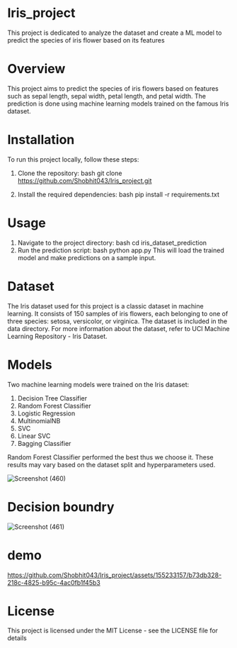 # Iris_project
This project is dedicated to analyze the dataset and create a ML model to predict the species of iris flower based on its features

# Overview
This project aims to predict the species of iris flowers based on features such as sepal length, sepal
width, petal length, and petal width. The prediction is done using machine learning models trained on
the famous Iris dataset.

# Installation
To run this project locally, follow these steps:
1. Clone the repository:
bash
git clone https://github.com/Shobhit043/Iris_project.git

3. Install the required dependencies:
bash
pip install -r requirements.txt

# Usage
1. Navigate to the project directory:
bash
cd iris_dataset_prediction
2. Run the prediction script:
bash
python app.py
This will load the trained model and make predictions on a sample input.

# Dataset
The Iris dataset used for this project is a classic dataset in machine learning. It consists of 150
samples of iris flowers, each belonging to one of three species: setosa, versicolor, or virginica. The
dataset is included in the data directory.
For more information about the dataset, refer to UCI Machine Learning Repository - Iris Dataset.

# Models
Two machine learning models were trained on the Iris dataset:
1. Decision Tree Classifier
2. Random Forest Classifier
3. Logistic Regression
4. MultinomialNB
5. SVC
6. Linear SVC
7. Bagging Classifier

Random Forest Classifier performed the best thus we choose it.
These results may vary based on the dataset split and hyperparameters used.

![Screenshot (460)](https://github.com/Shobhit043/AccidentDetector/assets/155233157/bc7b8af6-32d6-48c5-9a85-902dd62ab75f)

# Decision boundry

![Screenshot (461)](https://github.com/Shobhit043/AccidentDetector/assets/155233157/885b3f66-7f13-41c9-8b76-2990218face0)


# demo

https://github.com/Shobhit043/Iris_project/assets/155233157/b73db328-218c-4825-b95c-4ac0fb1f45b3

# License
This project is licensed under the MIT License - see the LICENSE file for details

